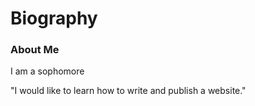 <h1>Biography</h1>
<h3> About Me</h3>
<p> I am a sophomore</p>
<p> "I would like to learn how to write and publish a website."</p>
